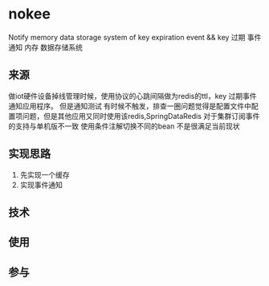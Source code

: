 # nokee
Notify memory data storage system of key expiration event  &amp;&amp; key 过期 事件 通知 内存 数据存储系统

## 来源
做iot硬件设备掉线管理时候，使用协议的心跳间隔做为redis的ttl，key 过期事件通知应用程序。
但是通知测试 有时候不触发，排查一圈问题觉得是配置文件中配置项问题，但是其他应用又同时使用该redis,SpringDataRedis 对于集群订阅事件的支持与单机版不一致
使用条件注解切换不同的bean 不是很满足当前现状

## 实现思路  
1. 先实现一个缓存
2. 实现事件通知


## 技术

## 使用

## 参与
